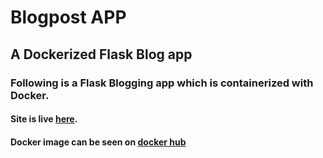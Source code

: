 # Blogpost APP
## A Dockerized Flask Blog app

### Following is a Flask Blogging app which is containerized with Docker.

#### Site is live <a href="https://blog-of-vishal.herokuapp.com/">here</a>.

#### Docker image can be seen on <a href="https://hub.docker.com/repository/docker/astrovishalthakur/flask_blog">docker hub<a/>
